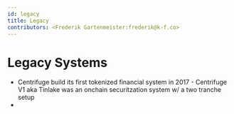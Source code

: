 ```yaml
---
id: legacy
title: Legacy
contributors: <Frederik Gartenmeister:frederik@k-f.co>
---
```


# Legacy Systems

- Centrifuge build its first tokenized financial system in 2017 - Centrifuge V1 aka Tinlake was an onchain securitzation system w/ a two tranche setup
- 
